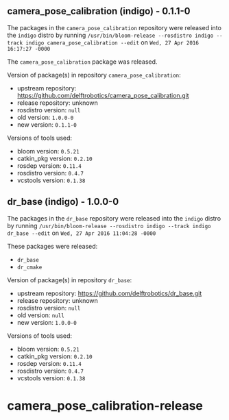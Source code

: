 ## camera_pose_calibration (indigo) - 0.1.1-0

The packages in the `camera_pose_calibration` repository were released into the `indigo` distro by running `/usr/bin/bloom-release --rosdistro indigo --track indigo camera_pose_calibration --edit` on `Wed, 27 Apr 2016 16:17:27 -0000`

The `camera_pose_calibration` package was released.

Version of package(s) in repository `camera_pose_calibration`:

- upstream repository: https://github.com/delftrobotics/camera_pose_calibration.git
- release repository: unknown
- rosdistro version: `null`
- old version: `1.0.0-0`
- new version: `0.1.1-0`

Versions of tools used:

- bloom version: `0.5.21`
- catkin_pkg version: `0.2.10`
- rosdep version: `0.11.4`
- rosdistro version: `0.4.7`
- vcstools version: `0.1.38`


## dr_base (indigo) - 1.0.0-0

The packages in the `dr_base` repository were released into the `indigo` distro by running `/usr/bin/bloom-release --rosdistro indigo --track indigo dr_base --edit` on `Wed, 27 Apr 2016 11:04:28 -0000`

These packages were released:
- `dr_base`
- `dr_cmake`

Version of package(s) in repository `dr_base`:

- upstream repository: https://github.com/delftrobotics/dr_base.git
- release repository: unknown
- rosdistro version: `null`
- old version: `null`
- new version: `1.0.0-0`

Versions of tools used:

- bloom version: `0.5.21`
- catkin_pkg version: `0.2.10`
- rosdep version: `0.11.4`
- rosdistro version: `0.4.7`
- vcstools version: `0.1.38`


# camera_pose_calibration-release